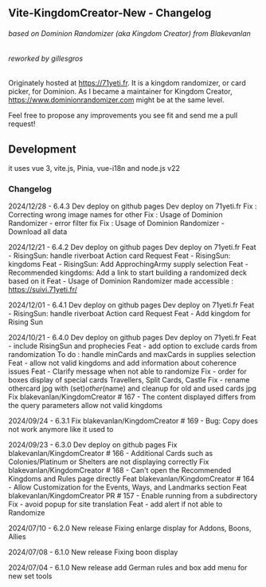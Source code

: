 ## Vite-KingdomCreator-New - Changelog
###### based on Dominion Randomizer (aka Kingdom Creator) from Blakevanlan
###### reworked by gillesgros

Originately hosted at https://71yeti.fr.
It is a kingdom randomizer, or card picker, for Dominion.
As I became a maintainer for Kingdom Creator, https://www.dominionrandomizer.com might be at the same level.

Feel free to propose any improvements you see fit and send me a pull request!

## Development
it uses vue 3, vite.js, Pinia, vue-i18n and node.js v22

### Changelog
2024/12/28 - 6.4.3
Dev deploy on github pages
Dev deploy on 71yeti.fr
  Fix : Correcting wrong image names for other
  Fix : Usage of Dominion Randomizer - error filter fix
  Fix : Usage of Dominion Randomizer - Download all data

2024/12/21 - 6.4.2
Dev deploy on github pages
Dev deploy on 71yeti.fr
  Feat - RisingSun: handle riverboat Action card Request
  Feat - RisingSun: kingdoms
  Feat - RisingSun: Add ApprochingArmy supply selection
  Feat - Recommended kingdoms: Add a link to start building a randomized deck based on it
  Feat - Usage of Dominion Randomizer made accessible : https://suivi.71yeti.fr/

2024/12/01 - 6.4.1
Dev deploy on github pages
Dev deploy on 71yeti.fr
  Feat - RisingSun: handle riverboat Action card Request
  Feat - Add kingdom for Rising Sun

2024/10/21 - 6.4.0
Dev deploy on github pages
Dev deploy on 71yeti.fr
  Feat - include RisingSun and prophecies
  Feat - add option to exclude cards from randomization
    To do : handle minCards and maxCards in supplies selection
  Feat - allow not valid kingdoms and add information about coherence issues
  Feat - Clarify message when not able to randomize
  Fix - order for boxes display of special cards 
      Travellers, Split Cards, Castle
  Fix - rename othercard jpg with (set)_other_(name)
      and cleanup for old and used cards jpg
  Fix blakevanlan/KingdomCreator # 167 - The content displayed differs from the query parameters
      allow not valid kingdoms

2024/09/24 - 6.3.1
  Fix blakevanlan/KingdomCreator # 169 - Bug: Copy does not work anymore like it used to

2024/09/23 - 6.3.0
Dev deploy on github pages
  Fix blakevanlan/KingdomCreator # 166 - Additional Cards such as Colonies/Platinum or Shelters are not displaying correctly
  Fix blakevanlan/KingdomCreator # 168 - Can't open the Recommended Kingdoms and Rules page directly
  Feat blakevanlan/KingdomCreator # 164 - Allow Customization for the Events, Ways, and Landmarks section
  Feat blakevanlan/KingdomCreator PR # 157 - Enable running from a subdirectory
  Fix - avoid popup for site translation
  Feat - add alert if not able to Randomize

2024/07/10 - 6.2.0
New release
  Fixing enlarge display for Addons, Boons, Allies

2024/07/08 - 6.1.0
New release
  Fixing boon display

2024/07/04 - 6.1.0
New release
  add German rules and box
  add menu for new set tools


